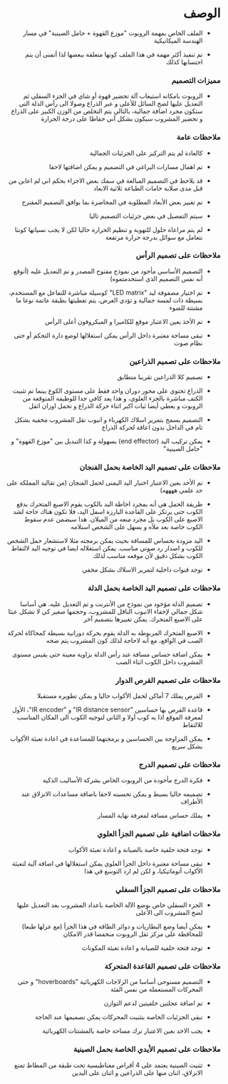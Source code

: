 <h1 dir="rtl"> الوصف </h1>

<div dir="rtl">

- الملف الخاص بمهمة الروبوت "موزع القهوة + حامل الصينية" في مسار الهندسة الميكانيكية

- تم تنفيذ أكثر مهمة في هذا الملف كونها متعلقة ببعضها لذا أتمنى أن يتم احتسابها كذلك


</div>

<h3 dir="rtl"> مميزات التصميم </h3>
<div dir="rtl">

- الروبوت بامكانه استيعاب آلة تحضير قهوة أو شاي في الجزء السفلي ثم التعديل عليها لضخ السائل للأعلى و عبر الذراع وصولا الى رأس الدلة التي ستكون مجرد اضافة جمالية، بالتالي يتم التخلص من الوزن الكبير على الذراع و تحضير المشروب سيكون بشكل آني حفاظا على درجة الحرارة
  
 </div>


<h3 dir="rtl"> ملاحظات عامة </h3>
<div dir="rtl">

- كالعادة لم يتم التركيز على الجزئيات الجمالية 
- تم اهمال مسارات البراغي في التصميم و يمكن اضافتها لاحقا
- قد يلاحظ في التصميم المبالغة في سمك بعض الاجزاء بحكم اني لم اعاين من قبل مدى صلابة خامات الطباعة ثلاثية الابعاد
- تم تغيير بعض الأبعاد المطلوبة في المحاضرة بما يوافق التصميم المقترح
- سيتم التفصيل في بعض جزئيات التصميم تاليا 
- لم يتم مراعاة حلول للتهوية و تنظيم الحرارة حاليا لكن لا يجب نسيانها كوننا نتعامل مع  سوائل بدرجة حرارة مرتفعة
  
  </div>


<h3 dir="rtl"> ملاحظات على تصميم الرأس </h3>
<div dir="rtl">

- التصميم الأساسي مأخود من نموذج مفتوح المصدر و تم التعديل عليه (أتوقع أنه نفس التصميم الذي استخدمتموه)
- تم اختيار مصفوفة ليد "LED matrix" كوسيلة مباشرة للتفاعل مع المستخدم، بسيطة ذات لمسة جمالية و تؤدي الغرض، يتم تغطيتها بطبقة عاتمة نوعا ما مشتتة للضوء
- تم الأخذ بعين الاعتبار موقع للكاميرا و الميكروفون أعلى الرأس
- تبقى مساحة معتبرة داخل الرأس يمكن استغلالها لوضع دارة التحكم أو حتى نظام صوت
  
  </div>

<h3 dir="rtl"> ملاحظات على تصميم الذراعين </h3>
<div dir="rtl">

- تصميم كلا الذراعين تقريبا متطابق
- الذراع تحتوي على محور دوران واحد فقط على مستوى الكوع بينما تم تثبيت الكتف مباشرة بالجزء العلوي، و هذا يعد كافي جدا للوظيفة المتوقعة من الروبوت و يعطي أيضا ثبات اكبر اثناء حركة الذراع و تحمل اوزان اثقل
- التصميم يسمح بتمرير اسلاك الكهرباء و انبوب نقل المشروب مخفية بشكل تام في الداخل بدون اعاقة لحركة الذراع 
- يمكن تركيب اليد (end effector) بسهولة و كذا التبديل بين "موزع القهوة" و "حامل الصينية"

  </div>


<h3 dir="rtl"> ملاحظات على تصميم اليد الخاصة بحمل الفنجان </h3>
<div dir="rtl">

- تم الأخد بعين الاعتبار اختيار اليد اليمنى لحمل الفنجان (من تقاليد المملكة على حد علمي ههههه)
- طريقة الحمل هي أنه بمجرد احاطة اليد بالكوب يقوم الاصبع المتحرك بدفع الكوب حتى يرتكز على القاعدة البارزة اسفل اليد، فلا تكون هناك حاجة لشد الاصبع على الكوب بل مجرد منعه من الميلان. هدا سيضمن عدم سقوط الكوب خاصة بعد ملأه و يسهل على الشخص استلامه
- اليد مزودة بحساس للمسافة بحيث يمكن برمجته مثلا لاستشعار حمل الشخص للكوب و اصدار رد صوتي مناسب. يمكن استغلاله ايضا في توجيه اليد لالتقاط الكوب بشكل دقيق لأن موقعه مناسب لذلك
- توجد قنوات داخلية لتمرير الاسلاك بشكل مخفي

  </div>


<h3 dir="rtl"> ملاحظات على تصميم اليد الخاصة بحمل الدلة </h3>
<div dir="rtl">

- تصميم الدلة مؤخود من نموذج من الأنترنت و تم التعديل عليه. هي أساسا شكل جمالي لإخفاء الانبوب الناقل للمشروب، وحجمها صغير كي لا تشكل عبئا على الاصبع المتحرك. يمكن تغييرها بتصميم آخر
- الاصبع المتحرك المربوطة به الدلة يقوم بحركة دورانية بسيطة كمحاكاة لحركة الصب في الواقع، مع أنه لاحاجة لذلك كون المشروب يتم ضخه
- يمكن اضافة حساس مسافة عند رأس الدلة بزاوية معينة حتى يقيس مستوى المشروب داخل الكوب اثناء الصب

  </div>

<h3 dir="rtl"> ملاحظات على تصميم القرص الدوار </h3>
<div dir="rtl">

- القرص يملك 7 أماكن لحمل الأكواب حاليا و يمكن تطويره مستقبلا
- قاعدة القرص بها حساسين "IR distance sensor" و "IR encoder"، الأول لمعرفة الموقع اذا به كوب أولا و الثاني لتوجيه الكوب الى المكان المناسب للالتقاط
- يمكن المزاوجة بين الحساسين و برمجتهما للمساعدة في اعادة تعبئة الأكواب بشكل سريع

  </div>

<h3 dir="rtl"> ملاحظات على تصميم الدرج </h3>
<div dir="rtl">

- فكرة الدرج مأخودة من الروبوت الخاص بشركة الأساليب الذكية
- تصميمه حاليا بسيط و يمكن تحسينه لاحقا باضافة مساعدات الانزلاق عند الأطراف
- يملك حساس مسافة لمعرفة نهاية المسار

  </div>

<h3 dir="rtl"> ملاحظات اضافية على تصميم الجزأ العلوي </h3>
<div dir="rtl">

- توجد فتحة خلفية خاصة بالصيانة و اعادة تعبئة الأكواب
- تبقى مساحة معتبرة داخل الجزأ العلوي يمكن استغلالها في اضافة آلية لتعبئة الأكواب أتوماتيكيا، و لكن لم ارد التوسع في هذا

  </div>

<h3 dir="rtl"> ملاحظات على تصميم الجزأ السفلي </h3>
<div dir="rtl">

- الجزء السفلي خاص بوضع الآلة الخاصة باعداد المشروب بعد التعديل عليها لضخ المشروب الى الأعلى
- يمكن أيضا وضع البطاريات و دوائر الطاقة في هذا الجزأ (مع عزلها طبعا) للمحافظة على مركز ثقل الروبوت منخفضا قدر الامكان
- توجد فتحة خلفية للصيانة و اعادة تعبئة المكونات

  </div>

<h3 dir="rtl"> ملاحظات على تصميم القاعدة المتحركة </h3>
<div dir="rtl">

- التصميم مستوحى أساسا من الزلاجات الكهربائية "hoverboards" و حتى المحركات المستعملة من نفس الفئة
- تم اضافة عجلتين خلفيتين لدعم التوازن
- تبقى الجزئيات الخاصة بتثبيت المحركات يمكن تصميمها عند الحاجة
- يجب الاخد بعين الاعتبار ترك مساحة خاصة بالمشتتات الكهربائية

  </div>

<h3 dir="rtl"> ملاحظات على تصميم الأيدي الخاصة بحمل الصينية </h3>
<div dir="rtl">

- تثبيت الصينية يعتمد على 4 أقراص مغناطيسية تحت طبقة من المطاط تمنع الانزلاق، اثنان منها على الذراعين و اثنان على اليدين

  </div>


